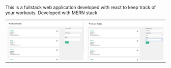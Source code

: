 This is a fullstack web application developed with react to keep track of your workouts.
Developed with MERN stack

<table>


<tr>
<td>
<img  src='snapshots/snap1.png' width=800 height 800/>
</td>
<td>
<img  src='snapshots/snap2.png' width=800 height 800/>
</td>
</tr>

</table>
